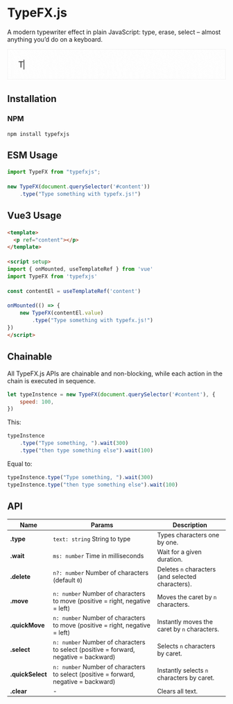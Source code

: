 # TypeFX.js

A modern typewriter effect in plain JavaScript: type, erase, select – almost anything you’d do on a keyboard.


![](example.gif)


## Installation

### NPM

```shell
npm install typefxjs
```



## ESM Usage


```js
import TypeFX from "typefxjs";

new TypeFX(document.querySelector('#content'))
    .type("Type something with typefx.js!")
```



## Vue3 Usage

```html
<template>
  <p ref="content"></p>
</template>

<script setup>
import { onMounted, useTemplateRef } from 'vue'
import TypeFX from 'typefxjs'

const contentEl = useTemplateRef('content')

onMounted(() => {
    new TypeFX(contentEl.value)
        .type("Type something with typefx.js!")
})
</script>
```



## Chainable

All TypeFX.js APIs are chainable and non-blocking, while each action in the chain is executed in sequence.

```js
let typeInstence = new TypeFX(document.querySelector('#content'), {
    speed: 100,
})
```

This:

```js
typeInstence
    .type("Type something, ").wait(300)
    .type("then type something else").wait(100)
```

Equal to:

```js
typeInstence.type("Type something, ").wait(300)
typeInstence.type("then type something else").wait(100)
```

## API



| Name | Params | Description |
| --- | --- | --- |
| **.type** | ``text: string`` String to type | Types characters one by one. |
| **.wait** | ``ms: number`` Time in milliseconds | Wait for a given duration. |
| **.delete** | ``n?: number`` Number of characters (default `0`) | Deletes `n` characters (and selected characters).|
| **.move** | ``n: number`` Number of characters to move (positive = right, negative = left) | Moves the caret by `n` characters. |
| **.quickMove** | ``n: number`` Number of characters to move (positive = right, negative = left) | Instantly moves the caret by `n` characters. |
| **.select** | ``n: number`` Number of characters to select (positive = forward, negative = backward) | Selects `n` characters by caret. |
| **.quickSelect** | ``n: number`` Number of characters to select (positive = forward, negative = backward) | Instantly selects `n` characters by caret. |
| **.clear** | - | Clears all text. |
